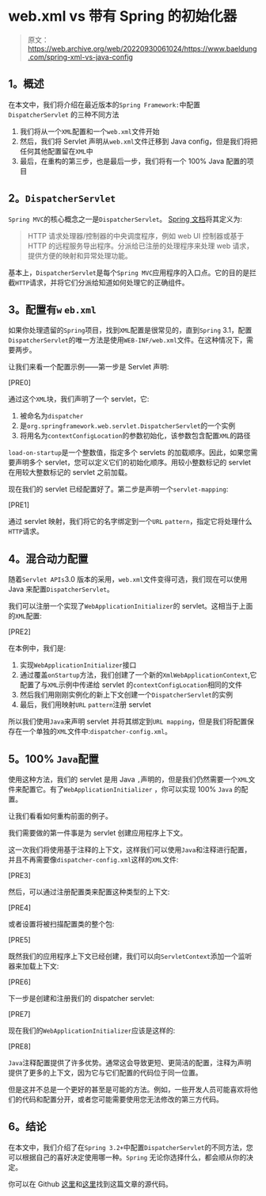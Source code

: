 # web.xml vs 带有 Spring 的初始化器

> 原文：<https://web.archive.org/web/20220930061024/https://www.baeldung.com/spring-xml-vs-java-config>

## **1。概述**

在本文中，我们将介绍在最近版本的`Spring Framework:`中配置`DispatcherServlet` 的三种不同方法

1.  我们将从一个`XML`配置和一个`web.xml`文件开始
2.  然后，我们将 Servlet 声明从`web.xml`文件迁移到 Java config，但是我们将把任何其他配置留在`XML`中
3.  最后，在重构的第三步，也是最后一步，我们将有一个 100% Java 配置的项目

## **2。`DispatcherServlet`**

`Spring MVC`的核心概念之一是`DispatcherServlet`。 [Spring 文档](https://web.archive.org/web/20220625174414/https://docs.spring.io/spring-framework/docs/current/javadoc-api/org/springframework/web/servlet/DispatcherServlet.html)将其定义为:

> HTTP 请求处理器/控制器的中央调度程序，例如 web UI 控制器或基于 HTTP 的远程服务导出程序。分派给已注册的处理程序来处理 web 请求，提供方便的映射和异常处理功能。

基本上，`DispatcherServlet`是每个`Spring MVC`应用程序的入口点。它的目的是拦截`HTTP`请求，并将它们分派给知道如何处理它的正确组件。

## **3。配置有`w` `eb.xml`**

如果你处理遗留的`Spring`项目，找到`XML`配置是很常见的，直到`Spring` 3.1，配置`DispatcherServlet`的唯一方法是使用`WEB-INF/web.xml`文件。在这种情况下，需要两步。

让我们来看一个配置示例——第一步是 Servlet 声明:

[PRE0]

通过这个`XML`块，我们声明了一个 servlet，它:

1.  被命名为`dispatcher`
2.  是`org.springframework.web.servlet.DispatcherServlet`的一个实例
3.  将用名为`contextConfigLocation`的参数初始化，该参数包含配置`XML`的路径

`load-on-startup`是一个整数值，指定多个 servlets 的加载顺序。因此，如果您需要声明多个 servlet，您可以定义它们的初始化顺序。用较小整数标记的 servlet 在用较大整数标记的 servlet 之前加载。

现在我们的 servlet 已经配置好了。第二步是声明一个`servlet-mapping`:

[PRE1]

通过 servlet 映射，我们将它的名字绑定到一个`URL` `pattern`，指定它将处理什么`HTTP`请求。

## **4。混合动力配置**

随着`Servlet APIs`3.0 版本的采用，`web.xml`文件变得可选，我们现在可以使用 Java 来配置`DispatcherServlet`。

我们可以注册一个实现了`WebApplicationInitializer`的 servlet。这相当于上面的`XML`配置:

[PRE2]

在本例中，我们是:

1.  实现`WebApplicationInitializer`接口
2.  通过覆盖`onStartup`方法，我们创建了一个新的`XmlWebApplicationContext`,它配置了与`XML`示例中传递给 servlet 的`contextConfigLocation`相同的文件
3.  然后我们用刚刚实例化的新上下文创建一个`DispatcherServlet`的实例
4.  最后，我们用映射`URL` `pattern`注册 servlet

所以我们使用`Java`来声明 servlet 并将其绑定到`URL mapping`，但是我们将配置保存在一个单独的`XML`文件中:`dispatcher-config.xml`。

## **5。100% `Java`配置**

使用这种方法，我们的 servlet 是用 Java `,`声明的，但是我们仍然需要一个`XML`文件来配置它。有了`WebApplicationInitializer` ，你可以实现 100% `Java` 的配置。

让我们看看如何重构前面的例子。

我们需要做的第一件事是为 servlet 创建应用程序上下文。

这一次我们将使用基于注释的上下文，这样我们可以使用`Java`和注释进行配置，并且不再需要像`dispatcher-config.xml`这样的`XML`文件:

[PRE3]

然后，可以通过注册配置类来配置这种类型的上下文:

[PRE4]

或者设置将被扫描配置类的整个包:

[PRE5]

既然我们的应用程序上下文已经创建，我们可以向`ServletContext`添加一个监听器来加载上下文:

[PRE6]

下一步是创建和注册我们的 dispatcher servlet:

[PRE7]

现在我们的`WebApplicationInitializer`应该是这样的:

[PRE8]

`Java`注释配置提供了许多优势。通常这会导致更短、更简洁的配置，注释为声明提供了更多的上下文，因为它与它们配置的代码位于同一位置。

但是这并不总是一个更好的甚至是可能的方法。例如，一些开发人员可能喜欢将他们的代码和配置分开，或者您可能需要使用您无法修改的第三方代码。

## **6。结论**

在本文中，我们介绍了在`Spring 3.2+`中配置`DispatcherServlet`的不同方法，您可以根据自己的喜好决定使用哪一种。`Spring` 无论你选择什么，都会顺从你的决定。

你可以在 Github [这里](https://web.archive.org/web/20220625174414/https://github.com/eugenp/tutorials/tree/master/spring-web-modules/spring-mvc-java)和[这里](https://web.archive.org/web/20220625174414/https://github.com/eugenp/tutorials/tree/master/spring-web-modules/spring-mvc-xml)找到这篇文章的源代码。